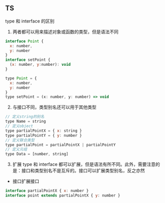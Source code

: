 <!--
 * @Author: Mia
 * @Date: 2021-12-28 10:19:44
 * @LastEditors: Mia
 * @LastEditTime: 2021-12-29 11:17:34
 * @Description: 
-->
## TS

type 和 interface 的区别
1. 两者都可以用来描述对象或函数的类型，但是语法不同

```javascript
interface Point {
  x: number,
  y: number
}
interface setPoint {
  (x: number, y:number): void
}
```

```javascript
type Point = {
  x: number,
  y: number
}
type setPoint = (x: number, y: number) => void
```

2. 与接口不同，类型别名还可以用于其他类型
```javascript
// 定义string的别名
type Name = string
// 定义object
type partialPointX = { x: string }
type partialPointY = { y: number }
// 定义联合类型
type partialPoint = partialPointX | partialPointY
// 定义元组
type Data = [number, string]
```

3. 扩展
type 和 interface 都可以扩展，但是语法有所不同。此外，需要注意的是：接口和类型别名不是互斥的。接口可以扩展类型别名，反之亦然
- 接口扩展接口
```javascript
interface partialPointX { x: number }
interface point extends partialPointX { y: number }
```



